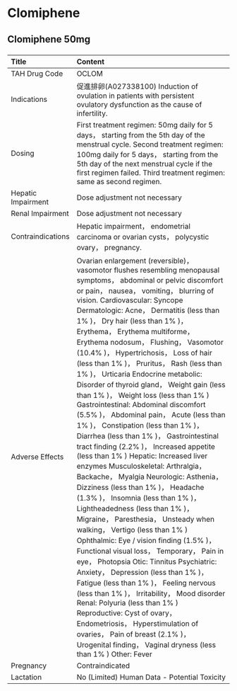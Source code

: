 # Clomiphene

## Clomiphene 50mg

##### 

| Title              | Content                                                                                                                                                                                                                                                                                                                                                                                                                                                                                                                                                                                                                                                                                                                                                                                                                                                                                                                                                                                                                                                                                                                                                                                                                                                                                                                                                                                                                                                                                                                                                                         |
|:-------------------|:--------------------------------------------------------------------------------------------------------------------------------------------------------------------------------------------------------------------------------------------------------------------------------------------------------------------------------------------------------------------------------------------------------------------------------------------------------------------------------------------------------------------------------------------------------------------------------------------------------------------------------------------------------------------------------------------------------------------------------------------------------------------------------------------------------------------------------------------------------------------------------------------------------------------------------------------------------------------------------------------------------------------------------------------------------------------------------------------------------------------------------------------------------------------------------------------------------------------------------------------------------------------------------------------------------------------------------------------------------------------------------------------------------------------------------------------------------------------------------------------------------------------------------------------------------------------------------|
| TAH Drug Code      | OCLOM                                                                                                                                                                                                                                                                                                                                                                                                                                                                                                                                                                                                                                                                                                                                                                                                                                                                                                                                                                                                                                                                                                                                                                                                                                                                                                                                                                                                                                                                                                                                                                           |
| Indications        | 促進排卵(A027338100) Induction of ovulation in patients with persistent ovulatory dysfunction as the cause of infertility.                                                                                                                                                                                                                                                                                                                                                                                                                                                                                                                                                                                                                                                                                                                                                                                                                                                                                                                                                                                                                                                                                                                                                                                                                                                                                                                                                                                                                                                      |
| Dosing             | First treatment regimen: 50mg daily for 5 days， starting from the 5th day of the menstrual cycle. Second treatment regimen: 100mg daily for 5 days， starting from the 5th day of the next menstrual cycle if the first regimen failed. Third treatment regimen: same as second regimen.                                                                                                                                                                                                                                                                                                                                                                                                                                                                                                                                                                                                                                                                                                                                                                                                                                                                                                                                                                                                                                                                                                                                                                                                                                                                                       |
| Hepatic Impairment | Dose adjustment not necessary                                                                                                                                                                                                                                                                                                                                                                                                                                                                                                                                                                                                                                                                                                                                                                                                                                                                                                                                                                                                                                                                                                                                                                                                                                                                                                                                                                                                                                                                                                                                                   |
| Renal Impairment   | Dose adjustment not necessary                                                                                                                                                                                                                                                                                                                                                                                                                                                                                                                                                                                                                                                                                                                                                                                                                                                                                                                                                                                                                                                                                                                                                                                                                                                                                                                                                                                                                                                                                                                                                   |
| Contraindications  | Hepatic impairment， endometrial carcinoma or ovarian cysts， polycystic ovary， pregnancy.                                                                                                                                                                                                                                                                                                                                                                                                                                                                                                                                                                                                                                                                                                                                                                                                                                                                                                                                                                                                                                                                                                                                                                                                                                                                                                                                                                                                                                                                                     |
| Adverse Effects    | Ovarian enlargement (reversible)， vasomotor flushes resembling menopausal symptoms， abdominal or pelvic discomfort or pain， nausea， vomiting， blurring of vision. Cardiovascular: Syncope Dermatologic: Acne， Dermatitis (less than 1% )， Dry hair (less than 1% )， Erythema， Erythema multiforme， Erythema nodosum， Flushing， Vasomotor (10.4% )， Hypertrichosis， Loss of hair (less than 1% )， Pruritus， Rash (less than 1% )， Urticaria Endocrine metabolic: Disorder of thyroid gland， Weight gain (less than 1% )， Weight loss (less than 1% ) Gastrointestinal: Abdominal discomfort (5.5% )， Abdominal pain， Acute (less than 1% )， Constipation (less than 1% )， Diarrhea (less than 1% )， Gastrointestinal tract finding (2.2% )， Increased appetite (less than 1% ) Hepatic: Increased liver enzymes Musculoskeletal: Arthralgia， Backache， Myalgia Neurologic: Asthenia， Dizziness (less than 1% )， Headache (1.3% )， Insomnia (less than 1% )， Lightheadedness (less than 1% )， Migraine， Paresthesia， Unsteady when walking， Vertigo (less than 1% ) Ophthalmic: Eye / vision finding (1.5% )， Functional visual loss， Temporary， Pain in eye， Photopsia Otic: Tinnitus Psychiatric: Anxiety， Depression (less than 1% )， Fatigue (less than 1% )， Feeling nervous (less than 1% )， Irritability， Mood disorder Renal: Polyuria (less than 1% ) Reproductive: Cyst of ovary， Endometriosis， Hyperstimulation of ovaries， Pain of breast (2.1% )， Urogenital finding， Vaginal dryness (less than 1% ) Other: Fever |
| Pregnancy          | Contraindicated                                                                                                                                                                                                                                                                                                                                                                                                                                                                                                                                                                                                                                                                                                                                                                                                                                                                                                                                                                                                                                                                                                                                                                                                                                                                                                                                                                                                                                                                                                                                                                 |
| Lactation          | No (Limited) Human Data - Potential Toxicity                                                                                                                                                                                                                                                                                                                                                                                                                                                                                                                                                                                                                                                                                                                                                                                                                                                                                                                                                                                                                                                                                                                                                                                                                                                                                                                                                                                                                                                                                                                                    |

